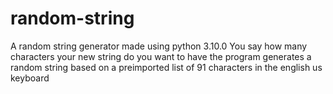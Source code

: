 # random-string
A random string generator made using python 3.10.0
You say how many characters your new string do you want to have the program generates a random string based on a preimported list of 91 characters in the english us keyboard
